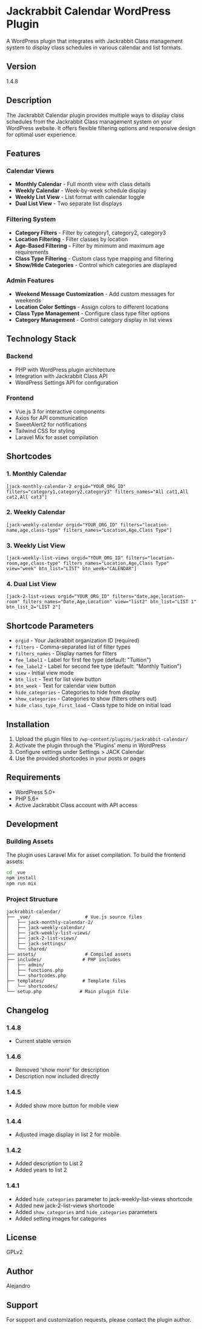# Jackrabbit Calendar WordPress Plugin

A WordPress plugin that integrates with Jackrabbit Class management system to display class schedules in various calendar and list formats.

## Version
1.4.8

## Description
The Jackrabbit Calendar plugin provides multiple ways to display class schedules from the Jackrabbit Class management system on your WordPress website. It offers flexible filtering options and responsive design for optimal user experience.

## Features

### Calendar Views
- **Monthly Calendar** - Full month view with class details
- **Weekly Calendar** - Week-by-week schedule display
- **Weekly List View** - List format with calendar toggle
- **Dual List View** - Two separate list displays

### Filtering System
- **Category Filters** - Filter by category1, category2, category3
- **Location Filtering** - Filter classes by location
- **Age-Based Filtering** - Filter by minimum and maximum age requirements
- **Class Type Filtering** - Custom class type mapping and filtering
- **Show/Hide Categories** - Control which categories are displayed

### Admin Features
- **Weekend Message Customization** - Add custom messages for weekends
- **Location Color Settings** - Assign colors to different locations
- **Class Type Management** - Configure class type filter options
- **Category Management** - Control category display in list views

## Technology Stack

### Backend
- PHP with WordPress plugin architecture
- Integration with Jackrabbit Class API
- WordPress Settings API for configuration

### Frontend
- Vue.js 3 for interactive components
- Axios for API communication
- SweetAlert2 for notifications
- Tailwind CSS for styling
- Laravel Mix for asset compilation

## Shortcodes

### 1. Monthly Calendar
```
[jack-monthly-calendar-2 orgid="YOUR_ORG_ID" filters="category1,category2,category3" filters_names="All cat1,All cat2,All cat3"]
```

### 2. Weekly Calendar
```
[jack-weekly-calendar orgid="YOUR_ORG_ID" filters="location-name,age,class-type" filters_names="Location,Age,Class Type"]
```

### 3. Weekly List View
```
[jack-weekly-list-views orgid="YOUR_ORG_ID" filters="location-room,age,class-type" filters_names="Location,Age,Class Type" view="week" btn_list="LIST" btn_week="CALENDAR"]
```

### 4. Dual List View
```
[jack-2-list-views orgid="YOUR_ORG_ID" filters="date,age,location-room" filters_names="Date,Age,Location" view="list2" btn_list="LIST 1" btn_list_2="LIST 2"]
```

## Shortcode Parameters

- `orgid` - Your Jackrabbit organization ID (required)
- `filters` - Comma-separated list of filter types
- `filters_names` - Display names for filters
- `fee_label1` - Label for first fee type (default: "Tuition")
- `fee_label2` - Label for second fee type (default: "Monthly Tuition")
- `view` - Initial view mode
- `btn_list` - Text for list view button
- `btn_week` - Text for calendar view button
- `hide_categories` - Categories to hide from display
- `show_categories` - Categories to show (filters others out)
- `hide_class_type_first_load` - Class type to hide on initial load

## Installation

1. Upload the plugin files to `/wp-content/plugins/jackrabbit-calendar/`
2. Activate the plugin through the 'Plugins' menu in WordPress
3. Configure settings under Settings > JACK Calendar
4. Use the provided shortcodes in your posts or pages

## Requirements

- WordPress 5.0+
- PHP 5.6+
- Active Jackrabbit Class account with API access

## Development

### Building Assets
The plugin uses Laravel Mix for asset compilation. To build the frontend assets:

```bash
cd _vue
npm install
npm run mix
```

### Project Structure
```
jackrabbit-calendar/
├── _vue/                    # Vue.js source files
│   ├── jack-monthly-calendar-2/
│   ├── jack-weekly-calendar/
│   ├── jack-weekly-list-views/
│   ├── jack-2-list-views/
│   ├── jack-settings/
│   └── shared/
├── assets/                  # Compiled assets
├── includes/               # PHP includes
│   ├── admin/
│   ├── functions.php
│   └── shortcodes.php
├── templates/              # Template files
│   └── shortcodes/
└── setup.php              # Main plugin file
```

## Changelog

### 1.4.8
- Current stable version

### 1.4.6
- Removed 'show more' for description
- Description now included directly

### 1.4.5
- Added show more button for mobile view

### 1.4.4
- Adjusted image display in list 2 for mobile

### 1.4.2
- Added description to List 2
- Added years to list 2

### 1.4.1
- Added `hide_categories` parameter to jack-weekly-list-views shortcode
- Added new jack-2-list-views shortcode
- Added `show_categories` and `hide_categories` parameters
- Added setting images for categories

## License
GPLv2

## Author
Alejandro

## Support
For support and customization requests, please contact the plugin author.
